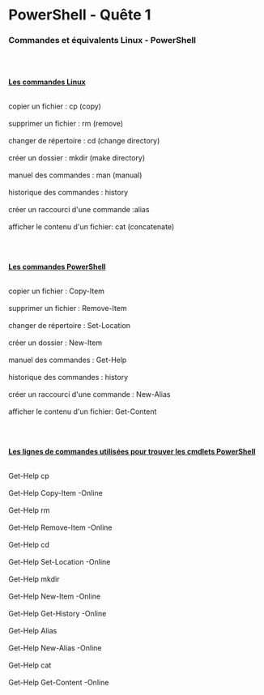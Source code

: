 # PowerShell - Quête 1 </br>
### Commandes et équivalents Linux - PowerShell
<br>
<br>

**<ins>Les commandes Linux</ins>** 

<br> copier un fichier : cp (copy) </br>
<br> supprimer un fichier : rm (remove) </br>
<br> changer de répertoire : cd (change directory) </br>
<br> créer un dossier : mkdir (make directory) </br>
<br> manuel des commandes : man (manual) </br>
<br> historique des commandes : history </br>
<br> créer un raccourci d'une commande :alias </br>
<br> afficher le contenu d'un fichier: cat (concatenate) </br>

<br>
<br>

**<ins>Les commandes PowerShell</ins>**

<br> copier un fichier : Copy-Item </br>
<br> supprimer un fichier : Remove-Item </br>
<br> changer de répertoire : Set-Location </br>
<br> créer un dossier : New-Item </br>
<br> manuel des commandes : Get-Help </br>
<br> historique des commandes : history </br>
<br> créer un raccourci d'une commande : New-Alias </br>
<br> afficher le contenu d'un fichier: Get-Content </br>

<br>
<br>

**<ins> Les lignes de commandes utilisées pour trouver les cmdlets PowerShell</ins>**


<br> Get-Help cp </br>
<br> Get-Help Copy-Item -Online </br>
<br> Get-Help rm </br>
<br> Get-Help Remove-Item -Online </br>
<br> Get-Help cd </br>
<br> Get-Help Set-Location -Online </br>
<br> Get-Help mkdir </br>
<br> Get-Help New-Item -Online </br>
<br> Get-Help Get-History -Online </br>
<br> Get-Help Alias </br>
<br> Get-Help New-Alias -Online </br>
<br> Get-Help cat </br>
<br> Get-Help Get-Content -Online </br>

